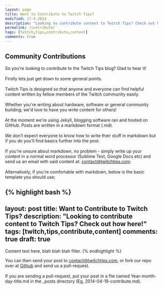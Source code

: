 ```yaml
---
layout: page
title: Want to Contribute to Twitch Tips?
modified: 17-4-2014
description: "Looking to contribute content to Twitch Tips? Check out how here!"
permalink: /contribute/
tags: [twitch,tips,contribute,content]
comments: true
---
```


## Community Contributions
So you're looking to contribute to the Twitch Tips blog? Glad to hear it!    
<br>
Firstly lets just get down to some general points.    
<br>
Twitch Tips is designed so that anyone and everyone can find helpful content written by fellow members of the Twitch community easily.    
<br>
Whether you're writing about hardware, software or general community building; we'd love to have you write content for others!    
<br>
At the moment we're using Jekyll, blogging software ran and hosted on GitHub. Posts are written in a markdown format (.md).    
<br>
We don't expect everyone to know how to write their stuff in markdown but if you do you'll find basics further into the post.
<br>     
If you're unsure about markdown, no problem - simply write up your content in a normal word processor (Sublime Text, Google Docs etc) and send us an email with said content at: [contact@twitchtips.com](mailto:contact@twitchtips.com).    
<br>
Alternatively, if you're comfortable with markdown, below is the basic template you should use;

{% highlight bash %}
---
layout: post
title: Want to Contribute to Twitch Tips?
description: "Looking to contribute content to Twitch Tips? Check out how here!"
tags: [twitch,tips,contribute,content]
comments: true
draft: true
---

Content text here, blah blah blah filler.
{% endhighlight %}

You can then send your post to [contact@twitchtips.com](mailto:contact@twitchtips.com), or fork our repo over at [Github](http://github.com/TwitchTips/twitchtips) and send us a pull-request.    
<br>
If you are sending a pull-request, put your post in a file named Year-month-day-title.md in the _posts directory (Eg, 2014-04-19-contribute.md).

